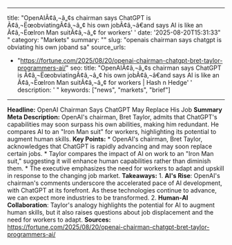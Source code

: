 ﻿---

title: "OpenAIÃ¢â‚¬â„¢s chairman says ChatGPT is Ã¢â‚¬ËœobviatingÃ¢â‚¬â„¢ his own jobÃ¢â‚¬â€and says AI is like an Ã¢â‚¬ËœIron Man suitÃ¢â‚¬â„¢ for workers'
'
date: '2025-08-20T15:31:33"
"
category: "Markets"
summary: ""
slug: "openais chairman says chatgpt is obviating his own joband sa"
source_urls:
  - "https://fortune.com/2025/08/20/openai-chairman-chatgpt-bret-taylor-programmers-ai/"
seo:
  title: "OpenAIÃ¢â‚¬â„¢s chairman says ChatGPT is Ã¢â‚¬ËœobviatingÃ¢â‚¬â„¢ his own jobÃ¢â‚¬â€and says AI is like an Ã¢â‚¬ËœIron Man suitÃ¢â‚¬â„¢ for workers | Hash n Hedge'
'
  description: '
"
  keywords: ["news", "markets", "brief"]

---
**Headline:** OpenAI Chairman Says ChatGPT May Replace His Job  **Summary Meta Description:** OpenAI's chairman, Bret Taylor, admits that ChatGPT's capabilities may soon surpass his own abilities, making him redundant. He compares AI to an "Iron Man suit" for workers, highlighting its potential to augment human skills.  **Key Points:**  * OpenAI's chairman, Bret Taylor, acknowledges that ChatGPT is rapidly advancing and may soon replace certain jobs. * Taylor compares the impact of AI on work to an "Iron Man suit," suggesting it will enhance human capabilities rather than diminish them. * The executive emphasizes the need for workers to adapt and upskill in response to the changing job market.  **Takeaways:**  1. **AI's Rise**: OpenAI's chairman's comments underscore the accelerated pace of AI development, with ChatGPT at its forefront. As these technologies continue to advance, we can expect more industries to be transformed. 2. **Human-AI Collaboration**: Taylor's analogy highlights the potential for AI to augment human skills, but it also raises questions about job displacement and the need for workers to adapt.  **Sources:** https://fortune.com/2025/08/20/openai-chairman-chatgpt-bret-taylor-programmers-ai/ 
